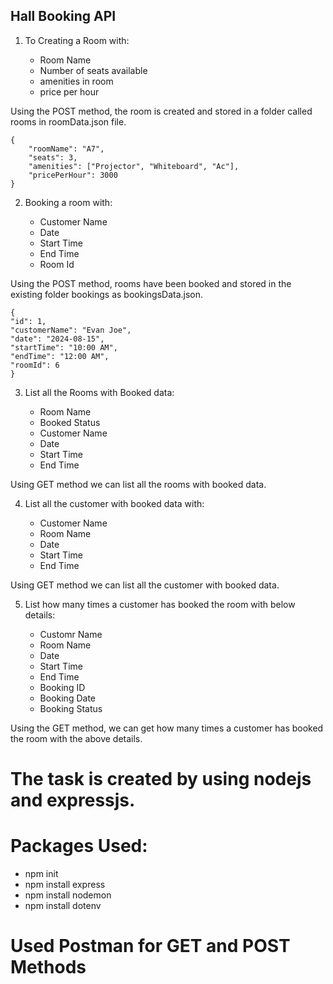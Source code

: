 ## Hall Booking API

1. To Creating a Room with:

   - Room Name
   - Number of seats available
   - amenities in room
   - price per hour

Using the POST method, the room is created and stored in a folder called rooms in roomData.json file.

```
{
    "roomName": "A7",
    "seats": 3,
    "amenities": ["Projector", "Whiteboard", "Ac"],
    "pricePerHour": 3000
}
```

2. Booking a room with:

   - Customer Name
   - Date
   - Start Time
   - End Time
   - Room Id

Using the POST method, rooms have been booked and stored in the existing folder bookings as bookingsData.json.

```
{
"id": 1,
"customerName": "Evan Joe",
"date": "2024-08-15",
"startTime": "10:00 AM",
"endTime": "12:00 AM",
"roomId": 6
}
```

3. List all the Rooms with Booked data:

   - Room Name
   - Booked Status
   - Customer Name
   - Date
   - Start Time
   - End Time

Using GET method we can list all the rooms with booked data.

4. List all the customer with booked data with:

   - Customer Name
   - Room Name
   - Date
   - Start Time
   - End Time

Using GET method we can list all the customer with booked data.


5. List how many times a customer has booked the room with below details:

   - Customr Name
   - Room Name
   - Date
   - Start Time
   - End Time
   - Booking ID
   - Booking Date
   - Booking Status

Using the GET method, we can get how many times a customer has booked the room with the above details.

# The task is created by using nodejs and expressjs.

# Packages Used:

   - npm init
   - npm install express
   - npm install nodemon
   - npm install dotenv

# Used Postman for GET and POST Methods





